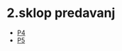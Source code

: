 # 2.sklop predavanj
- <a href="https://github.com/mindOfCaspian/zapiski/tree/main/tpo/I_sklop/p4">P4</a>
- <a href="https://github.com/mindOfCaspian/zapiski/tree/main/tpo/I_sklop/p5">P5</a>
